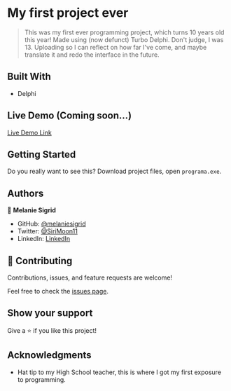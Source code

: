 # My first project ever

> This was my first ever programming project, which turns 10 years old this year! Made using (now defunct) Turbo Delphi. Don't judge, I was 13. Uploading so I can reflect on how far I've come, and maybe translate it and redo the interface in the future.

## Built With

- Delphi

## Live Demo (Coming soon...)

[Live Demo Link](https://livedemo.com)


## Getting Started

Do you really want to see this? Download project files, open `programa.exe`.

## Authors

👤 **Melanie Sigrid**

- GitHub: [@melaniesigrid](https://github.com/melaniesigrid)
- Twitter: [@SiriMoon11](https://twitter.com/SiriMoon11)
- LinkedIn: [LinkedIn](https://www.linkedin.com/in/melaniesigrid/)

## 🤝 Contributing

Contributions, issues, and feature requests are welcome!

Feel free to check the [issues page](../../issues/).

## Show your support

Give a ⭐️ if you like this project!

## Acknowledgments

- Hat tip to my High School teacher, this is where I got my first exposure to programming.
